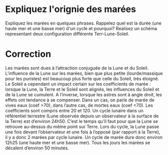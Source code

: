 ﻿# Expliquez l'orignie des marées
Expliquez les marées en quelques phrases. Rappelez quel est la durée (une haute mer et une basse mer) d'un cycle et pourquoi?
Realisez un schéma representant deux configuration différente Terr-Lune-Soleil.

# Correction

Les marées sont dues à l’attraction conjuguée de la Lune et du Soleil. L’influence de la Lune sur les marées, bien que plus petite (lourde/massique pour les puristes) est beaucoup plus forte que celle du Soleil, très éloigné. Le Soleil a cependant un impact certain sur les coefficients de marée : lorsque la Lune, la Terre et le Soleil sont alignés, les influences du Soleil et de la Lune se cumulent.  A l’inverse, lorsque les astres sont à angle droit, les effets ont tendance à se compenser. Dans un cas, on parle de marée de vives eaux (coef >70), dans l’autre cas, de mortes eaux (coef <70). Les coefficients sont compris entre 20 et 120.
Un cycle lunaire dans un référentiel terrestre (Lune observée depuis un observateur à la surface de la Terre) est d’environ 24h50. C’est le temps qu’il faut pour que la Lune se retrouve au-dessus du même point sur Terre. Lors du cycle, la Lune passe une fois devant l’observateur et une fois à l’opposé (par rapport à la Terre), il y a donc 2 marées par cycle lunaire. Un cycle de marée dure donc environ 12h25 (une haute mer et une basse mer). Tous les jours les marées se décalent d’environ 50 minutes. 



